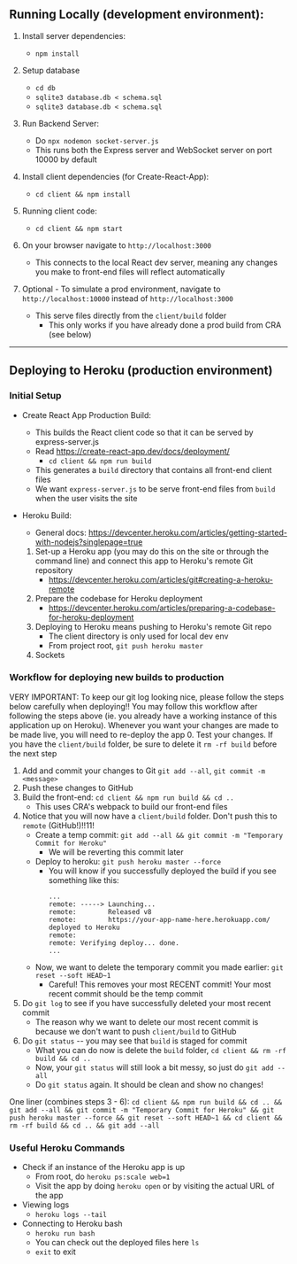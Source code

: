 ## Running Locally (development environment):
1. Install server dependencies:
    - `npm install`

2. Setup database
    - `cd db`
    - `sqlite3 database.db < schema.sql`
    - `sqlite3 database.db < schema.sql`

3. Run Backend Server:
    - Do `npx nodemon socket-server.js`
    - This runs both the Express server and WebSocket server on port 10000 by default

4. Install client dependencies (for Create-React-App):
    - `cd client && npm install`

5. Running client code:
    - `cd client && npm start`

6. On your browser navigate to `http://localhost:3000`
    - This connects to the local React dev server, meaning any changes you make to front-end files will reflect automatically

7. Optional - To simulate a prod environment, navigate to `http://localhost:10000` instead of `http://localhost:3000`
    - This serve files directly from the `client/build` folder
        - This only works if you have already done a prod build from CRA (see below)

---

## Deploying to Heroku (production environment)

### Initial Setup
- Create React App Production Build:
    - This builds the React client code so that it can be served by express-server.js
    - Read https://create-react-app.dev/docs/deployment/
        - `cd client && npm run build`
    - This generates a `build` directory that contains all front-end client files
    - We want `express-server.js` to be serve front-end files from `build` when the user visits the site

- Heroku Build:
    - General docs: https://devcenter.heroku.com/articles/getting-started-with-nodejs?singlepage=true
    1. Set-up a Heroku app (you may do this on the site or through the command line) and connect this app to Heroku's remote Git repository
        - https://devcenter.heroku.com/articles/git#creating-a-heroku-remote
    2. Prepare the codebase for Heroku deployment
        - https://devcenter.heroku.com/articles/preparing-a-codebase-for-heroku-deployment
    3. Deploying to Heroku means pushing to Heroku's remote Git repo
        - The client directory is only used for local dev env
        - From project root, `git push heroku master`
    4. Sockets

### Workflow for deploying new builds to production
VERY IMPORTANT: To keep our git log looking nice, please follow the steps below carefully when deploying!! You may follow this workflow after following the steps above (ie. you already have a working instance of this application up on Heroku). Whenever you want your changes are made to be made live, you will need to re-deploy the app
0. Test your changes. If you have the `client/build` folder, be sure to delete it `rm -rf build` before the next step
1. Add and commit your changes to Git `git add --all`, `git commit -m <message>`
2. Push these changes to GitHub
3. Build the front-end: `cd client && npm run build && cd ..`
    - This uses CRA's webpack to build our front-end files
4. Notice that you will now have a `client/build` folder. Don't push this to `remote` (GitHub!)!!11!
    - Create a temp commit: `git add --all && git commit -m "Temporary Commit for Heroku"`
        - We will be reverting this commit later
    - Deploy to heroku: `git push heroku master --force`
        - You will know if you successfully deployed the build if you see something like this:
            ```
            ...
            remote: -----> Launching...
            remote:        Released v8
            remote:        https://your-app-name-here.herokuapp.com/ deployed to Heroku
            remote:
            remote: Verifying deploy... done.
            ...
            ```
    - Now, we want to delete the temporary commit you made earlier: `git reset --soft HEAD~1`
        - Careful! This removes your most RECENT commit! Your most recent commit should be the temp commit
5. Do `git log` to see if you have successfully deleted your most recent commit
    - The reason why we want to delete our most recent commit is because we don't want to push `client/build` to GitHub
6. Do `git status` -- you may see that `build` is staged for commit
    - What you can do now is delete the `build` folder, `cd client && rm -rf build && cd ..`
    - Now, your `git status` will still look a bit messy, so just do `git add --all`
    - Do `git status` again. It should be clean and show no changes!

One liner (combines steps 3 - 6): `cd client && npm run build && cd .. && git add --all && git commit -m "Temporary Commit for Heroku" && git push heroku master --force && git reset --soft HEAD~1 && cd client && rm -rf build && cd .. && git add --all`

### Useful Heroku Commands
- Check if an instance of the Heroku app is up
    - From root, do `heroku ps:scale web=1`
    - Visit the app by doing `heroku open` or by visiting the actual URL of the app
- Viewing logs
    - `heroku logs --tail`
- Connecting to Heroku bash
    - `heroku run bash`
    - You can check out the deployed files here `ls`
    - `exit` to exit

